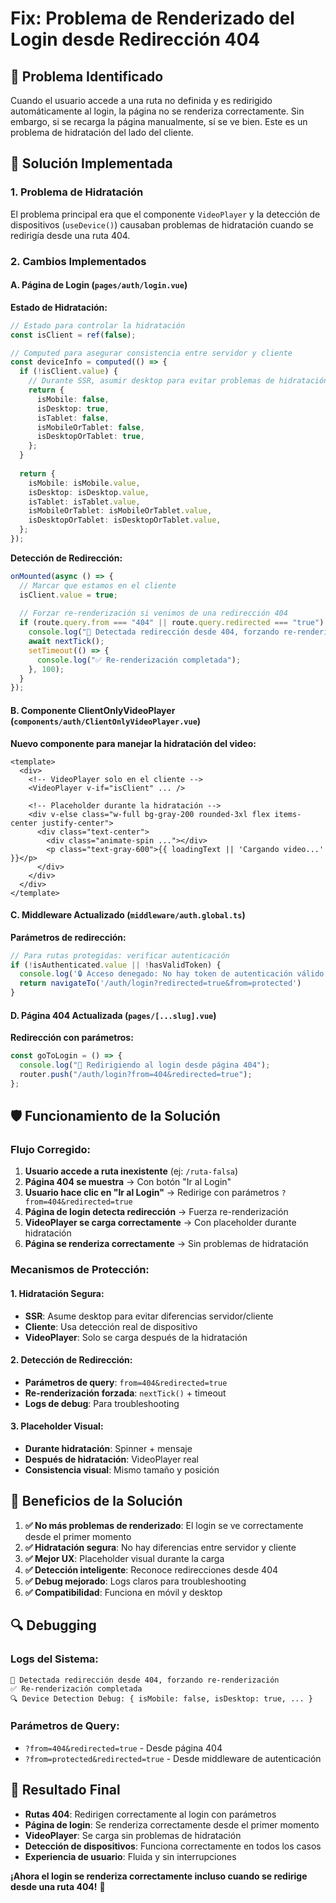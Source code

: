 # Fix: Problema de Renderizado del Login desde Redirección 404

## 🎯 Problema Identificado
Cuando el usuario accede a una ruta no definida y es redirigido automáticamente al login, la página no se renderiza correctamente. Sin embargo, si se recarga la página manualmente, sí se ve bien. Este es un problema de hidratación del lado del cliente.

## 🔧 Solución Implementada

### **1. Problema de Hidratación**
El problema principal era que el componente `VideoPlayer` y la detección de dispositivos (`useDevice()`) causaban problemas de hidratación cuando se redirigía desde una ruta 404.

### **2. Cambios Implementados**

#### **A. Página de Login (`pages/auth/login.vue`)**

**Estado de Hidratación:**
```typescript
// Estado para controlar la hidratación
const isClient = ref(false);

// Computed para asegurar consistencia entre servidor y cliente
const deviceInfo = computed(() => {
  if (!isClient.value) {
    // Durante SSR, asumir desktop para evitar problemas de hidratación
    return {
      isMobile: false,
      isDesktop: true,
      isTablet: false,
      isMobileOrTablet: false,
      isDesktopOrTablet: true,
    };
  }
  
  return {
    isMobile: isMobile.value,
    isDesktop: isDesktop.value,
    isTablet: isTablet.value,
    isMobileOrTablet: isMobileOrTablet.value,
    isDesktopOrTablet: isDesktopOrTablet.value,
  };
});
```

**Detección de Redirección:**
```typescript
onMounted(async () => {
  // Marcar que estamos en el cliente
  isClient.value = true;
  
  // Forzar re-renderización si venimos de una redirección 404
  if (route.query.from === "404" || route.query.redirected === "true") {
    console.log("🔄 Detectada redirección desde 404, forzando re-renderización");
    await nextTick();
    setTimeout(() => {
      console.log("✅ Re-renderización completada");
    }, 100);
  }
});
```

#### **B. Componente ClientOnlyVideoPlayer (`components/auth/ClientOnlyVideoPlayer.vue`)**

**Nuevo componente para manejar la hidratación del video:**
```vue
<template>
  <div>
    <!-- VideoPlayer solo en el cliente -->
    <VideoPlayer v-if="isClient" ... />
    
    <!-- Placeholder durante la hidratación -->
    <div v-else class="w-full bg-gray-200 rounded-3xl flex items-center justify-center">
      <div class="text-center">
        <div class="animate-spin ..."></div>
        <p class="text-gray-600">{{ loadingText || 'Cargando video...' }}</p>
      </div>
    </div>
  </div>
</template>
```

#### **C. Middleware Actualizado (`middleware/auth.global.ts`)**

**Parámetros de redirección:**
```typescript
// Para rutas protegidas: verificar autenticación
if (!isAuthenticated.value || !hasValidToken) {
  console.log('🔒 Acceso denegado: No hay token de autenticación válido para', to.path)
  return navigateTo('/auth/login?redirected=true&from=protected')
}
```

#### **D. Página 404 Actualizada (`pages/[...slug].vue`)**

**Redirección con parámetros:**
```typescript
const goToLogin = () => {
  console.log("🔐 Redirigiendo al login desde página 404");
  router.push("/auth/login?from=404&redirected=true");
};
```

## 🛡️ Funcionamiento de la Solución

### **Flujo Corregido:**
1. **Usuario accede a ruta inexistente** (ej: `/ruta-falsa`)
2. **Página 404 se muestra** → Con botón "Ir al Login"
3. **Usuario hace clic en "Ir al Login"** → Redirige con parámetros `?from=404&redirected=true`
4. **Página de login detecta redirección** → Fuerza re-renderización
5. **VideoPlayer se carga correctamente** → Con placeholder durante hidratación
6. **Página se renderiza correctamente** → Sin problemas de hidratación

### **Mecanismos de Protección:**

#### **1. Hidratación Segura:**
- **SSR**: Asume desktop para evitar diferencias servidor/cliente
- **Cliente**: Usa detección real de dispositivo
- **VideoPlayer**: Solo se carga después de la hidratación

#### **2. Detección de Redirección:**
- **Parámetros de query**: `from=404&redirected=true`
- **Re-renderización forzada**: `nextTick()` + timeout
- **Logs de debug**: Para troubleshooting

#### **3. Placeholder Visual:**
- **Durante hidratación**: Spinner + mensaje
- **Después de hidratación**: VideoPlayer real
- **Consistencia visual**: Mismo tamaño y posición

## 🎯 Beneficios de la Solución

1. **✅ No más problemas de renderizado**: El login se ve correctamente desde el primer momento
2. **✅ Hidratación segura**: No hay diferencias entre servidor y cliente
3. **✅ Mejor UX**: Placeholder visual durante la carga
4. **✅ Detección inteligente**: Reconoce redirecciones desde 404
5. **✅ Debug mejorado**: Logs claros para troubleshooting
6. **✅ Compatibilidad**: Funciona en móvil y desktop

## 🔍 Debugging

### **Logs del Sistema:**
```
🔄 Detectada redirección desde 404, forzando re-renderización
✅ Re-renderización completada
🔍 Device Detection Debug: { isMobile: false, isDesktop: true, ... }
```

### **Parámetros de Query:**
- `?from=404&redirected=true` - Desde página 404
- `?from=protected&redirected=true` - Desde middleware de autenticación

## 🚀 Resultado Final

- **Rutas 404**: Redirigen correctamente al login con parámetros
- **Página de login**: Se renderiza correctamente desde el primer momento
- **VideoPlayer**: Se carga sin problemas de hidratación
- **Detección de dispositivos**: Funciona correctamente en todos los casos
- **Experiencia de usuario**: Fluida y sin interrupciones

**¡Ahora el login se renderiza correctamente incluso cuando se redirige desde una ruta 404!** 🎉
